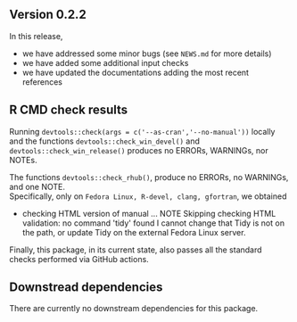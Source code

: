 ## Version 0.2.2

In this release, 

* we have addressed some minor bugs (see `NEWS.md` for more details)
* we have added some additional input checks 
* we have updated the documentations adding the most recent references
  
## R CMD check results

Running `devtools::check(args = c('--as-cran','--no-manual'))` locally and the functions
`devtools::check_win_devel()` and `devtools::check_win_release()` produces 
no ERRORs, WARNINGs, nor NOTEs.  

The functions `devtools::check_rhub()`,  produce no ERRORs, no WARNINGs, and one NOTE.  
Specifically, only on `Fedora Linux, R-devel, clang, gfortran`, we obtained

* checking HTML version of manual ... NOTE
  Skipping checking HTML validation: no command 'tidy' found
I cannot change that Tidy is not on the path, or update Tidy on the external Fedora Linux server.


Finally, this package, in its current state, also passes all the standard 
checks performed via GitHub actions.

## Downstread dependencies

There are currently no downstream dependencies for this package.
